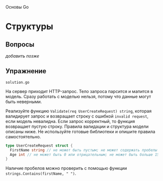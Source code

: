 Основы Go

# Структуры

## Вопросы

_добавить позже_

## Упражнение

`solution.go`

На сервер приходит HTTP-запрос. Тело запроса парсится и мапится в модель. Сразу работать с моделью нельзя, потому что данные могут быть неверными.

Реализуйте функцию `Validate(req UserCreateRequest) string`, которая валидирует запрос и возвращает строку с ошибкой `invalid request`, если модель невалидна. Если запрос корректный, то функция возвращает пустую строку. Правила валидации и структура модели описаны ниже. Не используйте готовые библиотеки и опишите правила самостоятельно.

```go
type UserCreateRequest struct {
  FirstName string // не может быть пустым; не может содержать пробелы
  Age int // не может быть 0 или отрицательным; не может быть больше 150
}
```

Наличие пробелов можно проверить с помощью функции `strings.Contains(firstName, " ")`.
